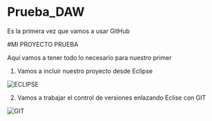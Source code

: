 # Prueba_DAW
Es la primera vez que vamos a usar GitHub

#MI PROYECTO PRUEBA

Aquí vamos a tener todo lo necesario para nuestro primer <Hola Mundo>
  
1. Vamos a incluir nuestro proyecto desde Eclipse

![*ECLIPSE*](https://img.utdstc.com/icon/3c7/fcf/3c7fcf4930fa9402c22cee35e03fe9fcf9e8e47c9381d6b9e6922d71ee2e067a:200)

2. Vamos a trabajar el control de versiones enlazando Eclise con GIT
  
![*GIT*](https://miro.medium.com/max/2732/1*mtsk3fQ_BRemFidhkel3dA.png)
